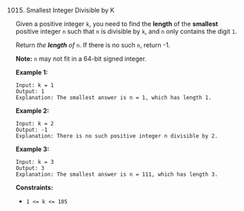 1015. Smallest Integer Divisible by K



Given a positive integer `k`, you need to find the **length** of the **smallest** positive integer `n` such that `n` is divisible by `k`, and `n` only contains the digit `1`.

Return *the **length** of* `n`. If there is no such `n`, return -1.

**Note:** `n` may not fit in a 64-bit signed integer.

 

**Example 1:**

```
Input: k = 1
Output: 1
Explanation: The smallest answer is n = 1, which has length 1.
```

**Example 2:**

```
Input: k = 2
Output: -1
Explanation: There is no such positive integer n divisible by 2.
```

**Example 3:**

```
Input: k = 3
Output: 3
Explanation: The smallest answer is n = 111, which has length 3.
```

 

**Constraints:**

- `1 <= k <= 105`